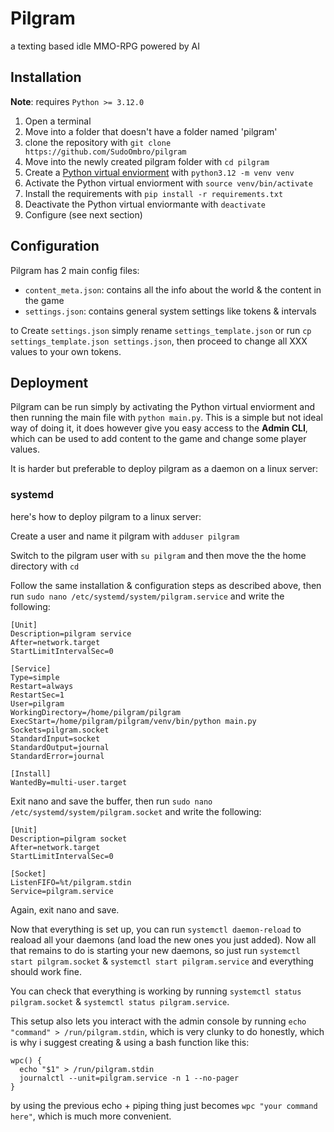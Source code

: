 # Pilgram
a texting based idle MMO-RPG powered by AI

## Installation
**Note**: requires `Python >= 3.12.0`

1. Open a terminal
2. Move into a folder that doesn't have a folder named 'pilgram'
3. clone the repository with `git clone https://github.com/SudoOmbro/pilgram`
4. Move into the newly created pilgram folder with `cd pilgram`
5. Create a [Python virtual enviorment](https://docs.python.org/3/library/venv.html) with `python3.12 -m venv venv`
6. Activate the Python virtual enviorment with `source venv/bin/activate`
7. Install the requirements with `pip install -r requirements.txt`
8. Deactivate the Python virtual enviormante with `deactivate`
9. Configure (see next section)

## Configuration
Pilgram has 2 main config files: 
- `content_meta.json`: contains all the info about the world & the content in the game
- `settings.json`: contains general system settings like tokens & intervals

to Create `settings.json` simply rename `settings_template.json` or run `cp settings_template.json settings.json`, then proceed to change all XXX values to your own tokens.

## Deployment
Pilgram can be run simply by activating the Python virtual enviorment and then running the main file with `python main.py`. 
This is a simple but not ideal way of doing it, it does however give you easy access to the **Admin CLI**, which can be used to add content to the game and change some player values.

It is harder but preferable to deploy pilgram as a daemon on a linux server:

### systemd
here's how to deploy pilgram to a linux server:

Create a user and name it pilgram with `adduser pilgram`

Switch to the pilgram user with `su pilgram` and then move the the home directory with `cd`

Follow the same installation & configuration steps as described above, then run `sudo nano /etc/systemd/system/pilgram.service` and write the following:
```console
[Unit]
Description=pilgram service
After=network.target
StartLimitIntervalSec=0

[Service]
Type=simple
Restart=always
RestartSec=1
User=pilgram
WorkingDirectory=/home/pilgram/pilgram
ExecStart=/home/pilgram/pilgram/venv/bin/python main.py
Sockets=pilgram.socket
StandardInput=socket
StandardOutput=journal
StandardError=journal

[Install]
WantedBy=multi-user.target
```
Exit nano and save the buffer, then run `sudo nano /etc/systemd/system/pilgram.socket` and write the following:
```console
[Unit]
Description=pilgram socket
After=network.target
StartLimitIntervalSec=0

[Socket]
ListenFIFO=%t/pilgram.stdin
Service=pilgram.service
```
Again, exit nano and save.

Now that everything is set up, you can run `systemctl daemon-reload` to reaload all your daemons (and load the new ones you just added).
Now all that remains to do is starting your new daemons, so just run `systemctl start pilgram.socket` & `systemctl start pilgram.service` and everything should work fine.

You can check that everything is working by running `systemctl status pilgram.socket` & `systemctl status pilgram.service`.

This setup also lets you interact with the admin console by running `echo "command" > /run/pilgram.stdin`, which is very clunky to do honestly, which is why i suggest creating & using a bash function like this:
```console
wpc() {
  echo "$1" > /run/pilgram.stdin
  journalctl --unit=pilgram.service -n 1 --no-pager
}
```
by using the previous echo + piping thing just becomes `wpc "your command here"`, which is much more convenient.

